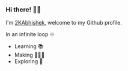 ### Hi there! 👋🏼

I'm [2KAbhishek](https://2kabhishek.github.io), welcome to my Github profile.

In an infinite loop ♾️
- Learning 📚 
- Making 👨🏻‍💻 
- Exploring 🔎 

<!--
**2KAbhishek/2KAbhishek** is a ✨ _special_ ✨ repository because its `README.md` (this file) appears on your GitHub profile.

Here are some ideas to get you started:

- 🔭 I’m currently working on ...
- 🌱 I’m currently learning ...
- 👯 I’m looking to collaborate on ...
- 🤔 I’m looking for help with ...
- 💬 Ask me about ...
- 📫 How to reach me: ...
- 😄 Pronouns: ...
- ⚡ Fun fact: ...
-->

